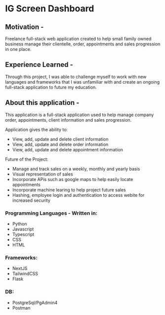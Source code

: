 <h1>IG Screen Dashboard</h1>

## Motivation - 
Freelance full-stack web application created to help small family owned business manage their clientelle, order, appointments and sales progression in one place. 

## Experience Learned - 
Through this project, I was able to challenge myself to work with new languages and frameworks that I was unfamiliar with and create an ongoing full-stack application to future my education. 

## About this application - 
This application is a full-stack application used to help manage company order, appointments, client information and sales progression. 

Application gives the ability to:
- View, add, update and delete client information
- View, add, update and delete order information
- View, add, update and delete appointment information

Future of the Project: 
- Manage and track sales on a weekly, monthly and yearly basis
- Visual representation of sales 
- Incorporate APis such as google maps to help easily locate appointments
- Incorporate machine learing to help project future sales
- Hashing, employee login and authentication to access webite for increased security

### Programming Languages - Written in:

- Python
- Javascript
- Typescript
- CSS
- HTML

### Frameworks:

- NextJS
- TailwindCSS
- Flask

### DB:

- PostgreSql/PgAdmin4
- Postman
